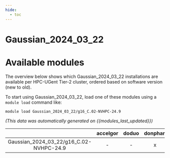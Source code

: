 ```yaml
---
hide:
  - toc
---
```


Gaussian_2024_03_22
===================

# Available modules


The overview below shows which Gaussian_2024_03_22 installations are available per HPC-UGent Tier-2 cluster, ordered based on software version (new to old).

To start using Gaussian_2024_03_22, load one of these modules using a `module load` command like:

```shell
module load Gaussian_2024_03_22/g16_C.02-NVHPC-24.9
```

*(This data was automatically generated on {{modules_last_updated}})*  

| |accelgor|doduo|donphan|gallade|joltik|litleo|shinx|
| :---: | :---: | :---: | :---: | :---: | :---: | :---: | :---: |
|Gaussian_2024_03_22/g16_C.02-NVHPC-24.9|-|-|x|x|x|-|-|
